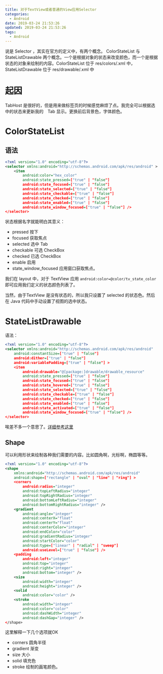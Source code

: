 ```yaml
---
title: 对于TextView或者普通的View应用Selector
categories:
  - Android
date: 2019-03-24 21:53:26
updated: 2019-03-24 21:53:26
tags: 
  - Android
---
```

说是 Selector ，其实在官方的定义中，有两个概念。 ColorStateList 与 StateListDrawable 两个概念。一个是根据对象的状态来改变颜色，而一个是根据状态的对象来绘制的内容。ColorStateList 位于 res/colors/.xml 中，StateListDrawable 位于 res/drawable/.xml 中

# 起因

TabHost 是很好的，但是用来做标签页的时候感觉麻烦了点。我完全可以根据选中的状态来更新我的　Tab 显示。更换前后背景色，字体颜色。

# ColorStateList

## 语法

```xml
<?xml version="1.0" encoding="utf-8"?>
<selector xmlns:android="http://schemas.android.com/apk/res/android" >
    <item
        android:color="hex_color"
        android:state_pressed=["true" | "false"]
        android:state_focused=["true" | "false"]
        android:state_selected=["true" | "false"]
        android:state_checkable=["true" | "false"]
        android:state_checked=["true" | "false"]
        android:state_enabled=["true" | "false"]
        android:state_window_focused=["true" | "false"] />
</selector>
```

状态根据名字就能明白其意义：

- pressed 按下
- focused 获取焦点
- selected 选中 Tab
- checkable 可选 CheckBox
- checked 已选 CheckBox
- enable 启用
- state_window_focused 应用窗口获取焦点。

我们在 layout 中，对于 TextView 应用 `android:color=@color/tv_state_color` 即可应用我们定义的状态颜色列表了。

当然，由于TextView 是没有状态的，所以我只设置了 selected 的状态色。然后在 Java 代码中手动设置了视图的选中状态。

# StateListDrawable

语法：

```xml
<?xml version="1.0" encoding="utf-8"?>
<selector xmlns:android="http://schemas.android.com/apk/res/android"
    android:constantSize=["true" | "false"]
    android:dither=["true" | "false"]
    android:variablePadding=["true" | "false"] >
    <item
        android:drawable="@[package:]drawable/drawable_resource"
        android:state_pressed=["true" | "false"]
        android:state_focused=["true" | "false"]
        android:state_hovered=["true" | "false"]
        android:state_selected=["true" | "false"]
        android:state_checkable=["true" | "false"]
        android:state_checked=["true" | "false"]
        android:state_enabled=["true" | "false"]
        android:state_activated=["true" | "false"]
        android:state_window_focused=["true" | "false"] />
</selector>
```

唉差不多一个意思了。[详细参考这里](https://developer.android.com/guide/topics/resources/drawable-resource.html#StateList)

## Shape

可以利用形状来绘制各种我们需要的内容。比如圆角啊，光标啊，椭圆等等。

```xml
<?xml version="1.0" encoding="utf-8"?>
<shape
    xmlns:android="http://schemas.android.com/apk/res/android"
    android:shape=["rectangle" | "oval" | "line" | "ring"] >
    <corners
        android:radius="integer"
        android:topLeftRadius="integer"
        android:topRightRadius="integer"
        android:bottomLeftRadius="integer"
        android:bottomRightRadius="integer" />
    <gradient
        android:angle="integer"
        android:centerX="float"
        android:centerY="float"
        android:centerColor="integer"
        android:endColor="color"
        android:gradientRadius="integer"
        android:startColor="color"
        android:type=["linear" | "radial" | "sweep"]
        android:useLevel=["true" | "false"] />
    <padding
        android:left="integer"
        android:top="integer"
        android:right="integer"
        android:bottom="integer" />
    <size
        android:width="integer"
        android:height="integer" />
    <solid
        android:color="color" />
    <stroke
        android:width="integer"
        android:color="color"
        android:dashWidth="integer"
        android:dashGap="integer" />
</shape>
```

这里解释一下几个选项就OK

- corners 圆角半径
- gradient 渐变
- size 大小
- solid 填充色
- stroke 绘制的画笔颜色。